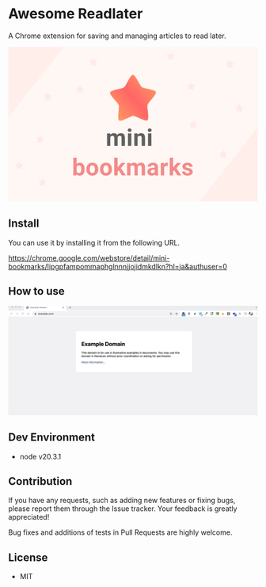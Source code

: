 # Awesome Readlater

A Chrome extension for saving and managing articles to read later.

<img src="./sample_images/bookmark_thumb.png">

## Install

You can use it by installing it from the following URL.

https://chrome.google.com/webstore/detail/mini-bookmarks/lipgpfampommaphglnnnjjojidmkdlkn?hl=ja&authuser=0

## How to use

<img src="./sample_images/sample.gif">


## Dev Environment

- node v20.3.1

## Contribution

If you have any requests, such as adding new features or fixing bugs, please report them through the Issue tracker. Your feedback is greatly appreciated!

Bug fixes and additions of tests in Pull Requests are highly welcome.

## License

- MIT
